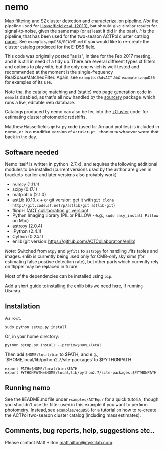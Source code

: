 # nemo

Map filtering and SZ cluster detection and characterization pipeline. *Not* the pipeline used
for [Hasselfield et al. (2013)](http://adsabs.harvard.edu/abs/2013JCAP...07..008H), but should 
give similar results for signal-to-noise, given the same map (or at least it did in the past).
*It is* the pipeline, that has been used for the two-season ACTPol cluster catalog 
[paper](http://adsabs.harvard.edu/abs/2017arXiv170905600H).
See `examples/equD56/README.md` if you would like to re-create the cluster catalog produced for the
E-D56 field.

This code was originally posted "as is", in time for the Feb 2017 meeting, and it is still in need 
of a tidy up. There are several different types of filters and options to play with, but the only
one which is well-tested and recommended at the moment is the single-frequency 
RealSpaceMatchedFilter. Again, see `examples/AdvACT` and `examples/equD56` for examples of its use.

Note that the catalog matching and (static) web page generation code in `nemo` is disabled, as that's 
all now handled by the [sourcery](https://github.com/mattyowl/sourcery) package, which runs a live, 
editable web database.

Catalogs produced by nemo can also be fed into the [zCluster](https://github.com/ACTCollaboration/zCluster)
code, for estimating cluster photometric redshifts.

Matthew Hasselfield's `gnfw.py` code (used for Arnaud profiles) is included in nemo, as is a modified 
version of `actDict.py` - thanks to whoever wrote that back in the day.

## Software needed

Nemo itself is written in python (2.7.x), and requires the following additional modules to be installed 
(current versions used by the author are given in brackets, earlier and later versions also probably work):

* numpy (1.11.1)
* scipy (0.17.1)
* matplotlib (2.1.0)
* astLib (0.10.x + or git version: get it with `git clone http://git.code.sf.net/p/astlib/git astlib-git`)
* flipper ([ACT collaboration git version](https://github.com/ACTCollaboration/flipper))
* Python Imaging Library (PIL or PILLOW - e.g., `sudo easy_install Pillow` on Mac)
* astropy (2.0.4)
* IPython (2.4.1)
* Cython (0.24.1)
* enlib (git version: https://github.com/ACTCollaboration/enlib)

_Note:_ Switched from `atpy` and `pyfits` to `astropy` for handling .fits tables and images. enlib is 
currently being used only for CMB-only sky sims (for estimating false positive detection rate), but
other parts which currently rely on flipper may be replaced in future.

Most of the dependencies can be installed using `pip`.

Add a short guide to installing the enlib bits we need here, if running Ubuntu...

## Installation

As root:
    
```
sudo python setup.py install
```

Or, in your home directory:
    
```
python setup.py install --prefix=$HOME/local
```

Then add `$HOME/local/bin` to $PATH, and e.g., `$HOME/local/lib/python2.7/site-packages` to $PYTHONPATH.

```
export PATH=$HOME/local/bin:$PATH    
export PYTHONPATH=$HOME/local/lib/python2.7/site-packages:$PYTHONPATH
```

## Running nemo

See the README.md file under `examples/ACTEqu/` for a quick tutorial, though you shouldn't use the filter
used in this example if you want to perform photometry. Instead, see `examples/equD56` for a tutorial on
how to re-create the ACTPol two-season cluster catalog (including mass estimates).

## Comments, bug reports, help, suggestions etc..

Please contact Matt Hilton <matt.hilton@mykolab.com>.

